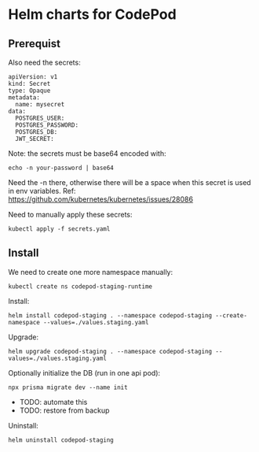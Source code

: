 # Helm charts for CodePod

## Prerequist

Also need the secrets:

```
apiVersion: v1
kind: Secret
type: Opaque
metadata:
  name: mysecret
data:
  POSTGRES_USER:
  POSTGRES_PASSWORD:
  POSTGRES_DB:
  JWT_SECRET:
```

Note: the secrets must be base64 encoded with:

    echo -n your-password | base64

Need the -n there, otherwise there will be a space when this secret is used in
env variables. Ref: https://github.com/kubernetes/kubernetes/issues/28086

Need to manually apply these secrets:

```
kubectl apply -f secrets.yaml
```

## Install

We need to create one more namespace manually:

    kubectl create ns codepod-staging-runtime

Install:

    helm install codepod-staging . --namespace codepod-staging --create-namespace --values=./values.staging.yaml

Upgrade:

    helm upgrade codepod-staging . --namespace codepod-staging --values=./values.staging.yaml

Optionally initialize the DB (run in one api pod):

    npx prisma migrate dev --name init

- TODO: automate this
- TODO: restore from backup

Uninstall:

    helm uninstall codepod-staging
